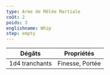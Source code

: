 ```yaml
---
type: Arme de Mêlée Martiale
coût: 2
poids: 3
englishname: Whip
step: empty
---
```


| Dégâts         | Propriétés      |
| -------------- | --------------- |
| 1d4 tranchants | Finesse, Portée |
